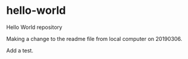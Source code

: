 # hello-world
Hello World repository


Making a change to the readme file from local computer on 20190306.

Add a test.

